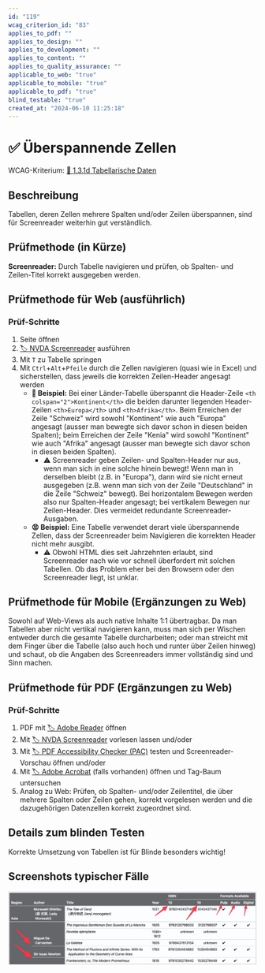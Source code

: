 ```yaml
---
id: "119"
wcag_criterion_id: "83"
applies_to_pdf: ""
applies_to_design: ""
applies_to_development: ""
applies_to_content: ""
applies_to_quality_assurance: ""
applicable_to_web: "true"
applicable_to_mobile: "true"
applicable_to_pdf: "true"
blind_testable: "true"
created_at: "2024-06-10 11:25:18"
---
```


# ✅ Überspannende Zellen

WCAG-Kriterium: [📜 1.3.1d Tabellarische Daten](..)

## Beschreibung

Tabellen, deren Zellen mehrere Spalten und/oder Zeilen überspannen, sind für Screenreader weiterhin gut verständlich.

## Prüfmethode (in Kürze)

**Screenreader:** Durch Tabelle navigieren und prüfen, ob Spalten- und Zeilen-Titel korrekt ausgegeben werden.

## Prüfmethode für Web (ausführlich)

### Prüf-Schritte

1. Seite öffnen
1. [🏷️ NVDA Screenreader](/de/tags/nvda-screenreader) ausführen
1. Mit `T` zu Tabelle springen
1. Mit `Ctrl`+`Alt`+`Pfeile` durch die Zellen navigieren (quasi wie in Excel) und sicherstellen, dass jeweils die korrekten Zeilen-Header angesagt werden
    - **🙂 Beispiel:** Bei einer Länder-Tabelle überspannt die Header-Zeile `<th colspan="2">Kontinent</th>` die beiden darunter liegenden Header-Zeilen `<th>Europa</th>` und `<th>Afrika</th>`. Beim Erreichen der Zeile "Schweiz" wird sowohl "Kontinent" wie auch "Europa" angesagt (ausser man bewegte sich davor schon in diesen beiden Spalten); beim Erreichen der Zeile "Kenia" wird sowohl "Kontinent" wie auch "Afrika" angesagt (ausser man bewegte sich davor schon in diesen beiden Spalten).
        - ⚠️ Screenreader geben Zeilen- und Spalten-Header nur aus, wenn man sich in eine solche hinein bewegt! Wenn man in derselben bleibt (z.B. in "Europa"), dann wird sie nicht erneut ausgegeben (z.B. wenn man sich von der Zeile "Deutschland" in die Zeile "Schweiz" bewegt). Bei horizontalem Bewegen werden also nur Spalten-Header angesagt; bei vertikalem Bewegen nur Zeilen-Header. Dies vermeidet redundante Screenreader-Ausgaben.
    - **😡 Beispiel:** Eine Tabelle verwendet derart viele überspannende Zellen, dass der Screenreader beim Navigieren die korrekten Header nicht mehr ausgibt.
        - ⚠️ Obwohl HTML dies seit Jahrzehnten erlaubt, sind Screenreader nach wie vor schnell überfordert mit solchen Tabellen. Ob das Problem eher bei den Browsern oder den Screenreader liegt, ist unklar.

## Prüfmethode für Mobile (Ergänzungen zu Web)

Sowohl auf Web-Views als auch native Inhalte 1:1 übertragbar. Da man Tabellen aber nicht vertikal navigieren kann, muss man sich per Wischen entweder durch die gesamte Tabelle durcharbeiten; oder man streicht mit dem Finger über die Tabelle (also auch hoch und runter über Zeilen hinweg) und schaut, ob die Angaben des Screenreaders immer vollständig sind und Sinn machen.

## Prüfmethode für PDF (Ergänzungen zu Web)

### Prüf-Schritte
1. PDF mit [🏷️ Adobe Reader](/de/tags/adobe-reader) öffnen
1. Mit [🏷️ NVDA Screenreader](/de/tags/nvda-screenreader) vorlesen lassen und/oder
1. Mit [🏷️ PDF Accessibility Checker (PAC)](/de/tags/pdf-accessibility-checker-pac) testen und Screenreader-Vorschau öffnen und/oder
1. Mit [🏷️ Adobe Acrobat](/de/tags/adobe-acrobat) (falls vorhanden) öffnen und Tag-Baum untersuchen
1. Analog zu Web: Prüfen, ob Spalten- und/oder Zeilentitel, die über mehrere Spalten oder Zeilen gehen, korrekt vorgelesen werden und die dazugehörigen Datenzellen korrekt zugeordnet sind.

## Details zum blinden Testen

Korrekte Umsetzung von Tabellen ist für Blinde besonders wichtig!

## Screenshots typischer Fälle

![Komplese Tabelle mit colspan und rowspan](images/komplese-tabelle-mit-colspan-und-rowspan.png)